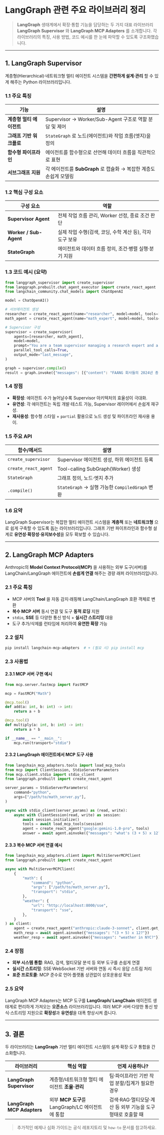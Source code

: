 # LangGraph 관련 주요 라이브러리 정리

> **LangGraph** 생태계에서 확장·통합 기능을 담당하는 두 가지 대표 라이브러리 **LangGraph Supervisor** 와 **LangGraph MCP Adapters** 를 소개합니다. 각 라이브러리의 특징, 사용 방법, 코드 예시를 한 눈에 파악할 수 있도록 구조화했습니다.

---

## 1. LangGraph Supervisor

계층형(Hierarchical)·네트워크형 멀티 에이전트 시스템을 **간편하게 설계·관리** 할 수 있게 해주는 Python 라이브러리입니다.

### 1.1 주요 특징

| 기능 | 설명 |
| --- | --- |
| **계층형 멀티 에이전트** | Supervisor → Worker/Sub-Agent 구조로 역할 분담 및 제어 |
| **그래프 기반 워크플로** | `StateGraph` 로 노드(에이전트)와 작업 흐름(엣지)을 정의 |
| **함수형 파이프라인** | 에이전트를 함수형으로 선언해 데이터 흐름을 직관적으로 표현 |
| **서브그래프 지원** | 각 에이전트를 **SubGraph** 로 캡슐화 → 복잡한 계층도 손쉽게 모델링 |

### 1.2 핵심 구성 요소

| 구성 요소 | 역할 |
| --- | --- |
| **Supervisor Agent** | 전체 작업 흐름 관리, Worker 선정, 종료 조건 판단 |
| **Worker / Sub-Agent** | 실제 작업 수행(검색, 코딩, 수학 계산 등), 각자 도구 보유 |
| **StateGraph** | 에이전트와 데이터 흐름 정의, 조건·병렬 실행·분기 지원 |

### 1.3 코드 예시 (요약)
```python
from langgraph_supervisor import create_supervisor
from langgraph.prebuilt.chat_agent_executor import create_react_agent
from langchain_community.chat_models import ChatOpenAI

model = ChatOpenAI()

# 서브에이전트 생성
researcher = create_react_agent(name="researcher", model=model, tools=[web_search])
math_agent = create_react_agent(name="math_expert", model=model, tools=[add, multiply])

# Supervisor 구성
supervisor = create_supervisor(
    agents=[researcher, math_agent],
    model=model,
    prompt="You are a team supervisor managing a research expert and a math expert.",
    parallel_tool_calls=True,
    output_mode="last_message",
)

graph = supervisor.compile()
result = graph.invoke({"messages": [{"content": "FAANG 회사들의 2024년 총 직원 수는?"}]})
```

### 1.4 장점

* **확장성**: 에이전트 수가 늘어날수록 Supervisor 아키텍처의 효율성이 극대화.
* **유연성**: 각 에이전트는 독립 개발·테스트 가능, Supervisor 레이어에서 손쉽게 재구성.
* **재사용성**: 함수형 스타일 + `partial` 활용으로 노드 생성 및 파이프라인 재사용 용이.

### 1.5 주요 API

| 함수/메서드 | 설명 |
| --- | --- |
| `create_supervisor` | Supervisor 에이전트 생성, 하위 에이전트 등록 |
| `create_react_agent` | Tool-calling SubGraph(Worker) 생성 |
| `StateGraph` | 그래프 정의, 노드·엣지 추가 |
| `.compile()` | `StateGraph` → 실행 가능한 `CompiledGraph` 변환 |

### 1.6 요약

LangGraph Supervisor는 복잡한 멀티 에이전트 시스템을 **계층적** 또는 **네트워크형** 으로 쉽게 구축할 수 있도록 돕는 라이브러리입니다. 그래프 기반 파이프라인과 함수형 설계로 **유연성·확장성·유지보수성**을 모두 확보할 수 있습니다.

---

## 2. LangGraph MCP Adapters

Anthropic의 **Model Context Protocol(MCP)** 을 사용하는 외부 도구(서버)를 LangChain/LangGraph 에이전트에 **손쉽게 연결** 해주는 경량 래퍼 라이브러리입니다.

### 2.1 주요 특징

* MCP 서버의 **Tool** 을 자동 감지·래핑해 LangChain/LangGraph 호환 객체로 변환
* **복수 MCP 서버** 동시 연결 및 도구 **동적 로딩** 지원
* `stdio`, **SSE** 등 다양한 통신 방식 + **실시간 스트리밍** 대응
* 도구 추가/삭제를 런타임에 처리하여 **유연한 확장** 가능

### 2.2 설치
```bash
pip install langchain-mcp-adapters  # + (필요 시) pip install mcp
```

### 2.3 사용법

#### 2.3.1 MCP 서버 구현 예시
```python
from mcp.server.fastmcp import FastMCP

mcp = FastMCP("Math")

@mcp.tool()
def add(a: int, b: int) -> int:
    return a + b

@mcp.tool()
def multiply(a: int, b: int) -> int:
    return a * b

if __name__ == "__main__":
    mcp.run(transport="stdio")
```

#### 2.3.2 LangGraph 에이전트에서 MCP 도구 사용
```python
from langchain_mcp_adapters.tools import load_mcp_tools
from mcp import ClientSession, StdioServerParameters
from mcp.client.stdio import stdio_client
from langgraph.prebuilt import create_react_agent

server_params = StdioServerParameters(
    command="python",
    args=["/path/to/math_server.py"],
)

async with stdio_client(server_params) as (read, write):
    async with ClientSession(read, write) as session:
        await session.initialize()
        tools = await load_mcp_tools(session)
        agent = create_react_agent("google:gemini-1.0-pro", tools)
        answer = await agent.ainvoke({"messages": "what's (3 + 5) x 12?"})
```

#### 2.3.3 복수 MCP 서버 연결 예시
```python
from langchain_mcp_adapters.client import MultiServerMCPClient
from langgraph.prebuilt import create_react_agent

async with MultiServerMCPClient(
    {
        "math": {
            "command": "python",
            "args": ["/path/to/math_server.py"],
            "transport": "stdio",
        },
        "weather": {
            "url": "http://localhost:8000/sse",
            "transport": "sse",
        },
    }
) as client:
    agent = create_react_agent("anthropic:claude-3-sonnet", client.get_tools())
    math_resp = await agent.ainvoke({"messages": "(3 + 5) x 12?"})
    weather_resp = await agent.ainvoke({"messages": "weather in NYC?"})
```

### 2.4 장점

* **외부 시스템 통합**: RAG, 검색, 멀티모달 분석 등 외부 도구를 손쉽게 연결
* **실시간 스트리밍**: SSE·WebSocket 기반 서버와 연동 시 즉시 응답 스트림 처리
* **표준 프로토콜**: MCP 준수로 언어·플랫폼 상관없이 상호운용성 확보

### 2.5 요약

LangGraph MCP Adapters는 MCP 도구를 **LangGraph/ LangChain** 에이전트 생태계로 편리하게 가져오는 **오픈소스** 라이브러리입니다. 여러 MCP 서버·다양한 통신 방식·스트리밍 지원으로 **확장성**과 **유연성**을 대폭 향상시켜 줍니다.

---

## 3. 결론

두 라이브러리는 **LangGraph** 기반 멀티 에이전트 시스템의 설계·확장·도구 통합을 간소화합니다.

| 라이브러리 | 핵심 역할 | 언제 사용하나? |
| --- | --- | --- |
| **LangGraph Supervisor** | 계층형/네트워크형 멀티 에이전트 **조율·관리** | 팀·파이프라인 기반 작업 분할/집계가 필요한 경우 |
| **LangGraph MCP Adapters** | 외부 **MCP 도구**를 LangGraph/LC 에이전트에 통합 | 검색·RAG·멀티모달·계산 등 외부 기능을 도구 형태로 호출할 때 |

> 추가적인 예제나 심화 가이드는 공식 레포지토리 및 `how-to` 문서를 참고하세요.